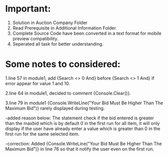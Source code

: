 # Important:
1. Solution in Auction Company Folder 
2. Read Prerequisite in Additional Information Folder.
3. Complete Source Code have been converted in a text format for mobile preview compatibility.
4. Seperated all task for better understanding.

# Some notes to considered:

1.line 57 in module1, add {Search <> 0 And} before {Search <> 1 And} if error appear for value 1 and 10.

2.line 64 in module1, decided to comment {Console.Clear()}.

3.line 79 in module1 {Console.WriteLine("Your Bid Must Be Higher Than The Maximum Bid")} rarely displayed during testing.

-added reason below:
The statement check if the bid entered is greater than the maxbid which is by default 0 in the first run for all item, it will only display if the user have already enter a value which is greater than 0 in the first run for the same selected item.

-correction:
Added {Console.WriteLine("Your Bid Must Be Higher Than The Maximum Bid")} in line 76 so that it notify the user even on the first run.
